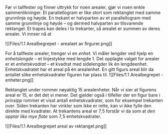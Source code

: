 Før vi tallfester og finner uttrykk for noen arealer, gjør vi noen enkle sammenlikninger. Et parallellogram er like stort som rektanglet med samme grunnlinje og høyde. En trekant er halvparten av et parallellogram med samme grunnlinje og høyde – og dermed halvparten av tilsvarende rektangel. Et trapes kan deles i to trekanter, så arealet er summen av deres arealer. Vi innser nå at  

![[Files/1.1 Arealbegrepet - arealaet av firgurer.png]]

For å tallfeste arealer, trenger vi en _enhet._ Vi måler lengder ved hjelp en _enhetslengde_ – et linjestykke med lengde $1$. Det opplagte valget for arealer er et _enhetskvadrat_ – et kvadrat med sidelengder lik én lengdeenhet. Enhetskvadratet har et areal på én arealenhet. En gitt figurs areal blir da antallet slike enhetskvadrater figuren har plass til.
![[Files/1.1 Arealbegrepet - enheter.png]]

Rektanglet under rommer nøyaktig $15$ arealenheter. Når vi sier at figurens areal er $15$, er det det vi mener. Det gjelder også i tilfeller der en figur bare i _prinsipp_ rommer et visst antall enhetskvadrater, som for eksempel trekanten over. Siden trekanten har vinkler som ikke er rette, kan vi ikke fylle den direkte med kvadrater. At trekantens areal er $7,\!5$ forstår vi da som at _den opptar like mye flate_ som $7,\!5$ enhetskvadrater.

![[Files/1.1 Arealbegrepet areal av rektangel.png]]